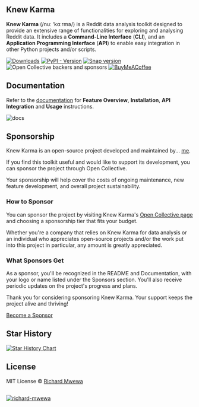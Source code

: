 ## Knew Karma

**Knew Karma** (/nuː ‘kɑːrmə/) is a Reddit data analysis toolkit designed to provide an extensive range of
functionalities for exploring and analysing Reddit data. It includes a **Command-Line Interface** (**CLI**), and an
**Application Programming Interface** (**API**) to enable easy integration in other Python projects and/or scripts.

[![Downloads](https://img.shields.io/pepy/dt/knewkarma?logo=pypi)](https://pepy.tech/project/knewkarma) [![PyPI - Version](https://img.shields.io/pypi/v/knewkarma?logo=pypi&link=https%3A%2F%2Fpypi.org%2Fproject%2Fknewkarma)](https://pypi.org/project/knewkarma) [![Snap version](https://img.shields.io/snapcraft/v/knewkarma/latest/stable?logo=snapcraft&color=%23BB431A)](https://snapcraft.io/knewkarma) ![Open Collective backers and sponsors](https://img.shields.io/opencollective/all/knewkarma?logo=open-collective) [![BuyMeACoffee](https://img.shields.io/badge/Buy%20Me%20a%20Coffee-ffdd00?style=flat&logo=buy-me-a-coffee&logoColor=black)](https://buymeacoffee.com/rly0nheart)

## Documentation

Refer to the [documentation](https://knewkarma.readthedocs.io) for **Feature Overview**, **Installation**, **API
Integration** and
**Usage** instructions.

![docs](https://github.com/user-attachments/assets/0878f249-3c1a-41cc-9879-da98ffcced0a)

## Sponsorship

Knew Karma is an open-source project developed and maintained by... [me](https://gravatar.com/rly0nheart).

If you find this toolkit useful and would like to support its development, you can sponsor the project
through Open Collective.

Your sponsorship will help cover the costs of ongoing maintenance, new feature development, and overall project
sustainability.

### How to Sponsor

You can sponsor the project by visiting Knew Karma's [Open Collective page](https://opencollective.com/knewkarma) and
choosing a
sponsorship tier that fits your budget.

Whether you're a company that relies on Knew Karma for data analysis or an individual who appreciates open-source
projects and/or the work put into this project in particular, any amount is greatly appreciated.

### What Sponsors Get

As a sponsor, you'll be recognized in the README and Documentation, with your logo or name listed under the Sponsors
section. You'll also
receive periodic updates on the project's progress and plans.

Thank you for considering sponsoring Knew Karma. Your support keeps the project alive and thriving!

[Become a Sponsor](https://opencollective.com/knewkarma)

## Star History

<a href="https://star-history.com/#rly0nheart/knewkarma&Date">
 <picture>
   <source media="(prefers-color-scheme: dark)" srcset="https://api.star-history.com/svg?repos=rly0nheart/knewkarma&type=Date&theme=dark" />
   <source media="(prefers-color-scheme: light)" srcset="https://api.star-history.com/svg?repos=rly0nheart/knewkarma&type=Date" />
   <img alt="Star History Chart" src="https://api.star-history.com/svg?repos=rly0nheart/knewkarma&type=Date" />
 </picture>
</a>

## License

MIT License © [Richard Mwewa](https://gravatar.com/rly0nheart)

##

[![richard-mwewa](https://github.com/user-attachments/assets/5b29ee58-ea36-4ec0-aea3-4b2f9f7999fb)](https://gravatar.com/rly0nheart)
